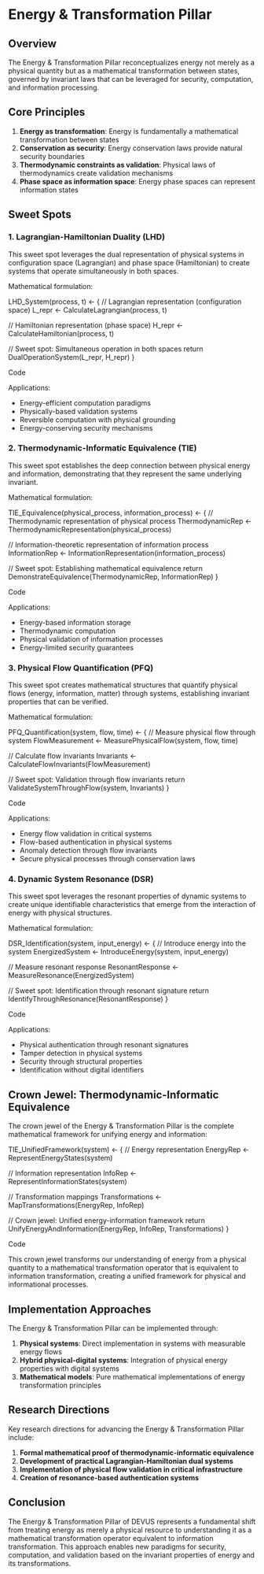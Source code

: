# Energy & Transformation Pillar

## Overview

The Energy & Transformation Pillar reconceptualizes energy not merely as a physical quantity but as a mathematical transformation between states, governed by invariant laws that can be leveraged for security, computation, and information processing.

## Core Principles

1. **Energy as transformation**: Energy is fundamentally a mathematical transformation between states
2. **Conservation as security**: Energy conservation laws provide natural security boundaries
3. **Thermodynamic constraints as validation**: Physical laws of thermodynamics create validation mechanisms
4. **Phase space as information space**: Energy phase spaces can represent information states

## Sweet Spots

### 1. Lagrangian-Hamiltonian Duality (LHD)

This sweet spot leverages the dual representation of physical systems in configuration space (Lagrangian) and phase space (Hamiltonian) to create systems that operate simultaneously in both spaces.

Mathematical formulation:

LHD_System(process, t) ← { // Lagrangian representation (configuration space) L_repr ← CalculateLagrangian(process, t)

// Hamiltonian representation (phase space) H_repr ← CalculateHamiltonian(process, t)

// Sweet spot: Simultaneous operation in both spaces return DualOperationSystem(L_repr, H_repr) }

Code

Applications:
- Energy-efficient computation paradigms
- Physically-based validation systems
- Reversible computation with physical grounding
- Energy-conserving security mechanisms

### 2. Thermodynamic-Informatic Equivalence (TIE)

This sweet spot establishes the deep connection between physical energy and information, demonstrating that they represent the same underlying invariant.

Mathematical formulation:

TIE_Equivalence(physical_process, information_process) ← { // Thermodynamic representation of physical process ThermodynamicRep ← ThermodynamicRepresentation(physical_process)

// Information-theoretic representation of information process InformationRep ← InformationRepresentation(information_process)

// Sweet spot: Establishing mathematical equivalence return DemonstrateEquivalence(ThermodynamicRep, InformationRep) }

Code

Applications:
- Energy-based information storage
- Thermodynamic computation
- Physical validation of information processes
- Energy-limited security guarantees

### 3. Physical Flow Quantification (PFQ)

This sweet spot creates mathematical structures that quantify physical flows (energy, information, matter) through systems, establishing invariant properties that can be verified.

Mathematical formulation:

PFQ_Quantification(system, flow, time) ← { // Measure physical flow through system FlowMeasurement ← MeasurePhysicalFlow(system, flow, time)

// Calculate flow invariants Invariants ← CalculateFlowInvariants(FlowMeasurement)

// Sweet spot: Validation through flow invariants return ValidateSystemThroughFlow(system, Invariants) }

Code

Applications:
- Energy flow validation in critical systems
- Flow-based authentication in physical systems
- Anomaly detection through flow invariants
- Secure physical processes through conservation laws

### 4. Dynamic System Resonance (DSR)

This sweet spot leverages the resonant properties of dynamic systems to create unique identifiable characteristics that emerge from the interaction of energy with physical structures.

Mathematical formulation:

DSR_Identification(system, input_energy) ← { // Introduce energy into the system EnergizedSystem ← IntroduceEnergy(system, input_energy)

// Measure resonant response ResonantResponse ← MeasureResonance(EnergizedSystem)

// Sweet spot: Identification through resonant signature return IdentifyThroughResonance(ResonantResponse) }

Code

Applications:
- Physical authentication through resonant signatures
- Tamper detection in physical systems
- Security through structural properties
- Identification without digital identifiers

## Crown Jewel: Thermodynamic-Informatic Equivalence

The crown jewel of the Energy & Transformation Pillar is the complete mathematical framework for unifying energy and information:

TIE_UnifiedFramework(system) ← { // Energy representation EnergyRep ← RepresentEnergyStates(system)

// Information representation InfoRep ← RepresentInformationStates(system)

// Transformation mappings Transformations ← MapTransformations(EnergyRep, InfoRep)

// Crown jewel: Unified energy-information framework return UnifyEnergyAndInformation(EnergyRep, InfoRep, Transformations) }

Code

This crown jewel transforms our understanding of energy from a physical quantity to a mathematical transformation operator that is equivalent to information transformation, creating a unified framework for physical and informational processes.

## Implementation Approaches

The Energy & Transformation Pillar can be implemented through:

1. **Physical systems**: Direct implementation in systems with measurable energy flows
2. **Hybrid physical-digital systems**: Integration of physical energy properties with digital systems
3. **Mathematical models**: Pure mathematical implementations of energy transformation principles

## Research Directions

Key research directions for advancing the Energy & Transformation Pillar include:

1. **Formal mathematical proof of thermodynamic-informatic equivalence**
2. **Development of practical Lagrangian-Hamiltonian dual systems**
3. **Implementation of physical flow validation in critical infrastructure**
4. **Creation of resonance-based authentication systems**

## Conclusion

The Energy & Transformation Pillar of DEVUS represents a fundamental shift from treating energy as merely a physical resource to understanding it as a mathematical transformation operator equivalent to information transformation. This approach enables new paradigms for security, computation, and validation based on the invariant properties of energy and its transformations.
